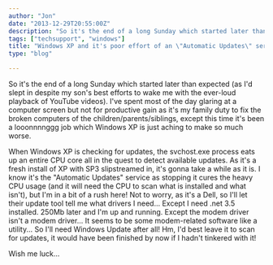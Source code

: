 ```yaml
---
author: "Jon"
date: "2013-12-29T20:55:00Z"
description: "So it's the end of a long Sunday which started later than expected"
tags: ["techsupport", "windows"]
title: "Windows XP and it's poor effort of an \"Automatic Updates\" service"
type: "blog"

---
```


So it's the end of a long Sunday which started later than expected (as I'd slept in despite my son's best efforts to wake me with the ever-loud playback of YouTube videos). I've spent most of the day glaring at a computer screen but not for productive gain as it's my family duty to fix the broken computers of the children/parents/siblings, except this time it's been a looonnnnggg job which Windows XP is just aching to make so much worse.

When Windows XP is checking for updates, the svchost.exe process eats up an entire CPU core all in the quest to detect available updates. As it's a fresh install of XP with SP3 slipstreamed in, it's gonna take a while as it is. I know it's the "Automatic Updates" service as stopping it cures the heavy CPU usage (and it will need the CPU to scan what is installed and what isn't), but I'm in a bit of a rush here! Not to worry, as it's a Dell, so I'll let their update tool tell me what drivers I need... Except I need .net 3.5 installed. 250Mb later and I'm up and running. Except the modem driver isn't a modem driver... It seems to be some modem-related software like a utility... So I'll need Windows Update after all! Hm, I'd best leave it to scan for updates, it would have been finished by now if I hadn't tinkered with it!

Wish me luck...